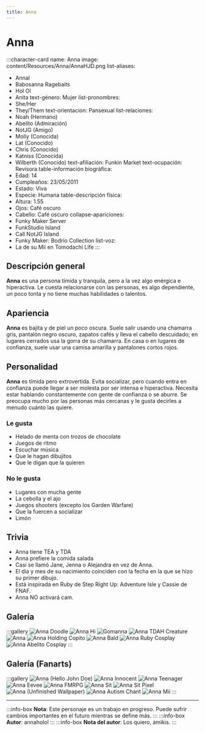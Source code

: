 ```yaml
---
title: Anna
---
```


# Anna

:::character-card
name: Anna
image: content/Resources/Anna/AnnaHJD.png
list-aliases:
  - Annal
  - Babosanna Ragebaits
  - Hol Ol
  - Anita
text-género: Mujer
list-pronombres:
  - She/Her
  - They/Them
text-orientacion: Pansexual
list-relaciones:
  - Noah (Hermano)
  - Abelito (Admiración)
  - NotJG (Amigo)
  - Molly (Conocida)
  - Lat (Conocido)
  - Chris (Conocido)
  - Katniss (Conocida)
  - Wilberth (Conocido)
text-afiliación: Funkin Market
text-ocupación: Revisora
table-información biográfica:
  - Edad: 14
  - Cumpleaños: 23/05/2011
  - Estado: Viva
  - Especie: Humana
table-descripción física:
  - Altura: 1.55
  - Ojos: Café oscuro
  - Cabello: Café oscuro
collapse-apariciones:
  - Funky Maker Server
  - FunkStudio Island
  - Call NotJG Island
  - Funky Maker: Bodrio Collection
list-voz:
  - La de su Mii en Tomodachi Life
:::

## Descripción general

**Anna** es una persona tímida y tranquila, pero a la vez algo enérgica e hiperactiva. Le cuesta relacionarse con las personas, es algo dependiente, un poco tonta y no tiene muchas habilidades o talentos.

## Apariencia

**Anna** es bajita y de piel un poco oscura. Suele salir usando una chamarra gris, pantalón negro oscuro, zapatos cafés y lleva el cabello descuidado; en lugares cerrados usa la gorra de su chamarra. En casa o en lugares de confianza, suele usar una camisa amarilla y pantalones cortos rojos.

## Personalidad

**Anna** es tímida pero extrovertida. Evita socializar, pero cuando entra en confianza puede llegar a ser molesta por ser intensa e hiperactiva. Necesita estar hablando constantemente con gente de confianza o se aburre. Se preocupa mucho por las personas más cercanas y le gusta decirles a menudo cuánto las quiere.

### Le gusta
  - Helado de menta con trozos de chocolate
  - Juegos de ritmo
  - Escuchar música
  - Que le hagan dibujitos
  - Que le digan que la quieren

### No le gusta
  - Lugares con mucha gente
  - La cebolla y el ajo
  - Juegos shooters (excepto los Garden Warfare)
  - Que la fuercen a socializar
  - Limón

## Trivia
  - Anna tiene TEA y TDA
  - Anna prefiere la comida salada
  - Casi se llamó Jane, Jenna o Alejandra en vez de Anna.
  - El día y mes de su nacimiento coinciden con la fecha en la que se hizo su primer dibujo.
  - Está inspirada en Ruby de Step Right Up: Adventure Isle y Cassie de FNAF.
  - Anna NO activará cam.

## Galería
:::gallery
![Anna Doodle](content/Resources/Anna/AnnaDoodle.png)
![Anna Hi](content/Resources/Anna/AnnaHi.gif)
![Gomanna](content/Resources/Anna/Gomanna.png)
![Anna TDAH Creature](content/Resources/Anna/AnnaTDAH.jpg)
![Anna](content/Resources/Anna/Anna.jpg)
![Anna Holding Copito](content/Resources/Anna/AnnaHoldingCopito.jpg)
![Anna Bald](content/Resources/Anna/AnnaBald.jpg)
![Anna Ruby Cosplay](content/Resources/Anna/AnnaRuby.jpg)
![Anna Abelito Cosplay](content/Resources/Anna/AnnaAbelito.jpg)
:::

## Galería (Fanarts)
:::gallery
![Anna (Hello John Doe)](content/Resources/Anna/AnnaHJD.png)
![Anna Innocent](content/Resources/Anna/AnnaInnocent.png)
![Anna Teenager](content/Resources/Anna/AnnaTeenager.png)
![Anna Eevee](content/Resources/Anna/AnnaEevee.png)
![Anna FMRPG](content/Resources/Anna/AnnaFMRPG.png)
![Anna Sit](content/Resources/Anna/AnnaSit.png)
![Anna Sit Pixel](content/Resources/Anna/AnnaSitPixel.png)
![Anna (Unfinished Wallpaper)](content/Resources/Anna/AnnaUnfinishedDrawing.png)
![Anna Autism Chant](content/Resources/Anna/AnnaAutismChant.png)
![Anna Mii](content/Resources/Anna/AnnaMII.png)
:::

---

:::info-box
**Nota**: Este personaje es un trabajo en progreso. Puede sufrir cambios importantes en el futuro mientras se define más.
:::
:::info-box
**Autor**: annaholol
:::
:::info-box
**Nota del autor**: Los quiero, amikis.
:::